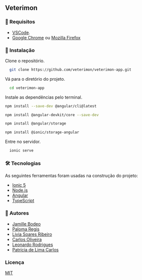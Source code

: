 ## Veterimon

### 🏁 Requisitos

* [VSCode](https://code.visualstudio.com/).
* [Google Chrome](https://www.google.com/chrome/) ou [Mozilla Firefox](https://www.mozilla.org/en-US/firefox/new/)


### 🎲 Instalação

Clone o repositório.

```bash
  git clone https://github.com/veterimon/veterimon-app.git
```

Vá para o diretório do projeto.

```bash
  cd veterimon-app
```

Instale as dependências pelo terminal.

```bash
npm install --save-dev @angular/cli@latest

npm install @angular-devkit/core --save-dev

npm install @angular/storage

npm install @ionic/storage-angular
```

Entre no servidor.

```bash
  ionic serve
```

### 🛠 Tecnologias

As seguintes ferramentas foram usadas na construção do projeto:

- [Ionic 5](https://ionicframework.com/)
- [Node.js](https://nodejs.org/en/)
- [Angular](https://angular.io/)
- [TypeScript](https://www.typescriptlang.org/)

### 🚀 Autores

- [Jamille Bodeo](https://github.com/sothiis)
- [Paloma Regis](https://github.com/Paloma-Regis-Ferreira)
- [Livia Soares Ribeiro](https://github.com/LivsSR)
- [Carlos Oliveira](https://github.com/CarlosDanielSantosOliveira)
- [Leonardo Rodrigues](https://github.com/rodrigues-leo97)
- [Patrícia de Lima Carlos](https://github.com/d-llirium)


### Licença

[MIT](https://choosealicense.com/licenses/mit/)
